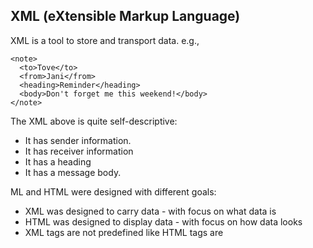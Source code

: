 ## XML (eXtensible Markup Language)
XML is a tool to store and transport data. e.g., 
```
<note>
  <to>Tove</to>
  <from>Jani</from>
  <heading>Reminder</heading>
  <body>Don't forget me this weekend!</body>
</note>
```
The XML above is quite self-descriptive:

- It has sender information.
- It has receiver information
- It has a heading
- It has a message body.

ML and HTML were designed with different goals:

- XML was designed to carry data - with focus on what data is
- HTML was designed to display data - with focus on how data looks
- XML tags are not predefined like HTML tags are